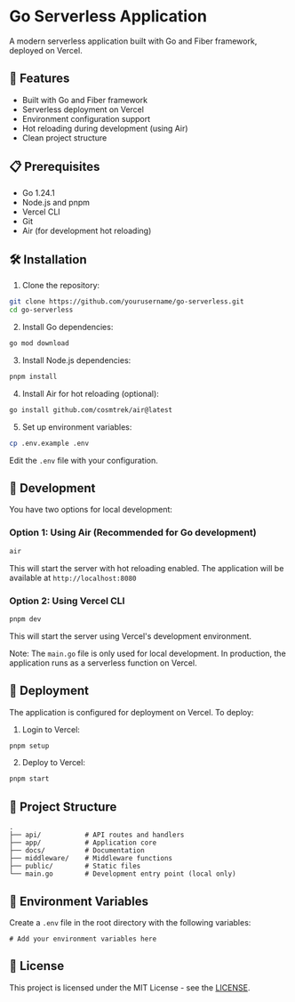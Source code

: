 # Go Serverless Application

A modern serverless application built with Go and Fiber framework, deployed on Vercel.

## 🚀 Features

- Built with Go and Fiber framework
- Serverless deployment on Vercel
- Environment configuration support
- Hot reloading during development (using Air)
- Clean project structure

## 📋 Prerequisites

- Go 1.24.1
- Node.js and pnpm
- Vercel CLI
- Git
- Air (for development hot reloading)

## 🛠️ Installation

1. Clone the repository:

```bash
git clone https://github.com/yourusername/go-serverless.git
cd go-serverless
```

2. Install Go dependencies:

```bash
go mod download
```

3. Install Node.js dependencies:

```bash
pnpm install
```

4. Install Air for hot reloading (optional):

```bash
go install github.com/cosmtrek/air@latest
```

5. Set up environment variables:

```bash
cp .env.example .env
```

Edit the `.env` file with your configuration.

## 🔧 Development

You have two options for local development:

### Option 1: Using Air (Recommended for Go development)

```bash
air
```

This will start the server with hot reloading enabled. The application will be available at `http://localhost:8080`

### Option 2: Using Vercel CLI

```bash
pnpm dev
```

This will start the server using Vercel's development environment.

Note: The `main.go` file is only used for local development. In production, the application runs as a serverless function on Vercel.

## 🚀 Deployment

The application is configured for deployment on Vercel. To deploy:

1. Login to Vercel:

```bash
pnpm setup
```

2. Deploy to Vercel:

```bash
pnpm start
```

## 📁 Project Structure

```
.
├── api/           # API routes and handlers
├── app/           # Application core
├── docs/          # Documentation
├── middleware/    # Middleware functions
├── public/        # Static files
└── main.go        # Development entry point (local only)
```

## 🔐 Environment Variables

Create a `.env` file in the root directory with the following variables:

```
# Add your environment variables here
```

## 📝 License

This project is licensed under the MIT License - see the [LICENSE](LICENSE).
